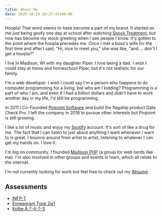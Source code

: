 ```yaml
---
title: About Me
date: 2020-10-18 16:27:47+00:00
---
```


Hoopla! That word seems to have become a part of my brand. It started as me just being goofy one day at school after watching [Shock Treatment](http://www.amazon.com/dp/B000G6BLGK/), but now has become my stock greeting when I see people I know. It's gotten to the point where the hoopla precedes me. Once I met a boss's wife for the first time and after I said, "Hi, nice to meet you," she was like, "and.... don't I get a hoopla?"

I live in Madison, WI with my daughter Piper. I love being a dad. I wish I could stay at home and homeschool Piper, but it's not realistic for our family.

I'm a web developer. I wish I could say I'm a person who happens to do computer programming for a living, but who am I kidding? Programming is a part of who I am, and even if I had a billion dollars and didn't have to work another day in my life, I'd still be programming.

In 2011 I Co-Founded [Pinpoint Software](https://pinpointsoftware.com/) and build the flagship product Date Check Pro. I left the company in 2018 to pursue other interests but Pinpoint is still growing.

I like a lot of music and enjoy my [Spotify](https://open.spotify.com/user/1285501863) account. It's sort of like a drug for me. The fact that I can listen to just about anything I want whenever I want to is great. I bounce around from artist to artist, listening to whatever I can get my hands on. I love it.

I'm big on community. I founded [Madison PHP](http://www.madisonphp.com/) (a group for web nerds like me). I'm also involved in other groups and events in town, which all relate to the internet.

I'm not currently looking for work but feel free to check out my [Résumé](/resume/).

## Assessments

*  [INFP-T](https://www.16personalities.com/infp-personality)
*  [Enneagram Type 2w1](https://www.crystalknows.com/enneagram/type-2-wing-1)
*  [Kolbe A 7-4-7-3](https://secure.kolbe.com/k2/show_viewReports/sharedGuid_042C9DC0-CDF5-E811-90EC-000C29CEDCB0).
